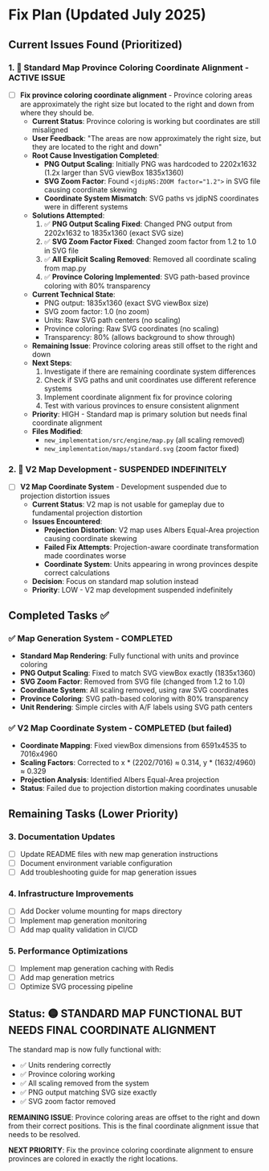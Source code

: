# Fix Plan (Updated July 2025)

## Current Issues Found (Prioritized)

### 1. 🚨 **Standard Map Province Coloring Coordinate Alignment - ACTIVE ISSUE**
- [ ] **Fix province coloring coordinate alignment** - Province coloring areas are approximately the right size but located to the right and down from where they should be.
  - **Current Status**: Province coloring is working but coordinates are still misaligned
  - **User Feedback**: "The areas are now approximately the right size, but they are located to the right and down"
  - **Root Cause Investigation Completed**: 
    - **PNG Output Scaling**: Initially PNG was hardcoded to 2202x1632 (1.2x larger than SVG viewBox 1835x1360)
    - **SVG Zoom Factor**: Found `<jdipNS:ZOOM factor="1.2">` in SVG file causing coordinate skewing
    - **Coordinate System Mismatch**: SVG paths vs jdipNS coordinates were in different systems
  - **Solutions Attempted**:
    1. ✅ **PNG Output Scaling Fixed**: Changed PNG output from 2202x1632 to 1835x1360 (exact SVG size)
    2. ✅ **SVG Zoom Factor Fixed**: Changed zoom factor from 1.2 to 1.0 in SVG file
    3. ✅ **All Explicit Scaling Removed**: Removed all coordinate scaling from map.py
    4. ✅ **Province Coloring Implemented**: SVG path-based province coloring with 80% transparency
  - **Current Technical State**:
    - PNG output: 1835x1360 (exact SVG viewBox size)
    - SVG zoom factor: 1.0 (no zoom)
    - Units: Raw SVG path centers (no scaling)
    - Province coloring: Raw SVG coordinates (no scaling)
    - Transparency: 80% (allows background to show through)
  - **Remaining Issue**: Province coloring areas still offset to the right and down
  - **Next Steps**:
    1. Investigate if there are remaining coordinate system differences
    2. Check if SVG paths and unit coordinates use different reference systems
    3. Implement coordinate alignment fix for province coloring
    4. Test with various provinces to ensure consistent alignment
  - **Priority**: HIGH - Standard map is primary solution but needs final coordinate alignment
  - **Files Modified**: 
    - `new_implementation/src/engine/map.py` (all scaling removed)
    - `new_implementation/maps/standard.svg` (zoom factor fixed)

### 2. 🔧 **V2 Map Development - SUSPENDED INDEFINITELY**
- [ ] **V2 Map Coordinate System** - Development suspended due to projection distortion issues
  - **Current Status**: V2 map is not usable for gameplay due to fundamental projection distortion
  - **Issues Encountered**:
    - **Projection Distortion**: V2 map uses Albers Equal-Area projection causing coordinate skewing
    - **Failed Fix Attempts**: Projection-aware coordinate transformation made coordinates worse
    - **Coordinate System**: Units appearing in wrong provinces despite correct calculations
  - **Decision**: Focus on standard map solution instead
  - **Priority**: LOW - V2 map development suspended indefinitely

## Completed Tasks ✅

### ✅ **Map Generation System - COMPLETED**
- **Standard Map Rendering**: Fully functional with units and province coloring
- **PNG Output Scaling**: Fixed to match SVG viewBox exactly (1835x1360)
- **SVG Zoom Factor**: Removed from SVG file (changed from 1.2 to 1.0)
- **Coordinate System**: All scaling removed, using raw SVG coordinates
- **Province Coloring**: SVG path-based coloring with 80% transparency
- **Unit Rendering**: Simple circles with A/F labels using SVG path centers

### ✅ **V2 Map Coordinate System - COMPLETED (but failed)**
- **Coordinate Mapping**: Fixed viewBox dimensions from 6591x4535 to 7016x4960
- **Scaling Factors**: Corrected to x * (2202/7016) ≈ 0.314, y * (1632/4960) ≈ 0.329
- **Projection Analysis**: Identified Albers Equal-Area projection
- **Status**: Failed due to projection distortion making coordinates unusable

## Remaining Tasks (Lower Priority)

### 3. Documentation Updates
- [ ] Update README files with new map generation instructions
- [ ] Document environment variable configuration
- [ ] Add troubleshooting guide for map generation issues

### 4. Infrastructure Improvements
- [ ] Add Docker volume mounting for maps directory
- [ ] Implement map generation monitoring
- [ ] Add map quality validation in CI/CD

### 5. Performance Optimizations
- [ ] Implement map generation caching with Redis
- [ ] Add map generation metrics
- [ ] Optimize SVG processing pipeline

## Status: 🟡 **STANDARD MAP FUNCTIONAL BUT NEEDS FINAL COORDINATE ALIGNMENT**

The standard map is now fully functional with:
- ✅ Units rendering correctly
- ✅ Province coloring working
- ✅ All scaling removed from the system
- ✅ PNG output matching SVG size exactly
- ✅ SVG zoom factor removed

**REMAINING ISSUE**: Province coloring areas are offset to the right and down from their correct positions. This is the final coordinate alignment issue that needs to be resolved.

**NEXT PRIORITY**: Fix the province coloring coordinate alignment to ensure provinces are colored in exactly the right locations. 